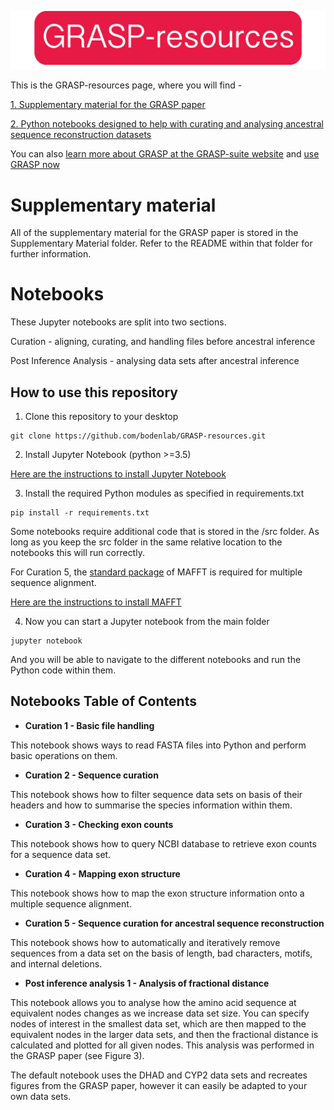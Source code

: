 <p align="center">
	<img src="/Files/Repository/reslogo.png?raw=true" alt="GRASP-resources"/>

</p>
This is the GRASP-resources page, where you will find -

[1. Supplementary material for the GRASP paper](#supplementary-material)

[2. Python notebooks designed to help with curating and analysing ancestral sequence reconstruction datasets](#notebooks)

You can also [learn more about GRASP at the GRASP-suite website](http://bodenlab.github.io/GRASP-suite) and [use GRASP now](http://grasp.scmb.uq.edu.au)

# Supplementary material

All of the supplementary material for the GRASP paper is stored in the Supplementary Material folder. Refer to the README within that folder for further information.

# Notebooks 

These Jupyter notebooks are split into two sections.

Curation - aligning, curating, and handling files before ancestral inference 

Post Inference Analysis - analysing data sets after ancestral inference

## How to use this repository ##

1. Clone this repository to your desktop

```
git clone https://github.com/bodenlab/GRASP-resources.git

```

2. Install Jupyter Notebook (python >=3.5)

[Here are the instructions to install Jupyter Notebook](https://jupyter.readthedocs.io/en/latest/install.html)

3. Install the required Python modules as specified in requirements.txt

```
pip install -r requirements.txt
```

Some notebooks require additional code that is stored in the /src folder. As long as you keep the src folder in the same relative location to the notebooks this will run correctly.

For Curation 5, the <u>standard package</u> of MAFFT is required for multiple sequence alignment.

[Here are the instructions to install MAFFT](https://mafft.cbrc.jp/alignment/software/)

4. Now you can start a Jupyter notebook from the main folder

```
jupyter notebook
```

And you will be able to navigate to the different notebooks and run the Python code within them.


## Notebooks Table of Contents ##

* **Curation 1 - Basic file handling**

This notebook shows ways to read FASTA files into Python and perform basic operations on them.

* **Curation 2 - Sequence curation**

This notebook shows how to filter sequence data sets on basis of their headers and how to summarise the species information within them.

* **Curation 3 - Checking exon counts**

This notebook shows how to query NCBI database to retrieve exon counts for a sequence data set.

* **Curation 4 - Mapping exon structure**

This notebook shows how to map the exon structure information onto a multiple sequence alignment.

* **Curation 5 - Sequence curation for ancestral sequence reconstruction**

This notebook shows how to automatically and iteratively remove sequences from a data set on the basis of length, bad characters, motifs, and internal deletions.


* **Post inference analysis 1 - Analysis of fractional distance**

This notebook allows you to analyse how the amino acid sequence at equivalent nodes changes as we increase data set size. You can specify nodes of interest in the smallest data set, which are then mapped to the equivalent nodes in the larger data sets, and then the fractional distance is calculated and plotted for all given nodes. This analysis was performed in the GRASP paper (see Figure 3).

The default notebook uses the DHAD and CYP2 data sets and recreates figures from the GRASP paper, however it can easily be adapted to your own data sets.
